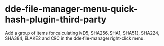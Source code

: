 # dde-file-manager-menu-quick-hash-plugin-third-party

Add a group of items for calculating MD5, SHA256, SHA1, 
SHA512, SHA224, SHA384, BLAKE2 and CRC in the dde-file-manager right-click menu.


